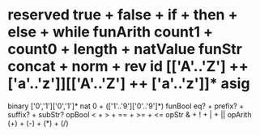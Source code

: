 reserved
true + false + if + then + else + while
funArith
count1 + count0 + length + natValue 
funStr
concat + norm + rev
id
[['A'..'Z'] ++ ['a'..'z']][['A'..'Z'] ++ ['a'..'z']]*
asig
=
binary
['0','1']['0','1']*
nat
0 + (['1'..'9']['0'..'9']*)
funBool
eq? + prefix? + suffix? + subStr?
opBool
< + > + == + >= + <=
opStr
& + ! + | + ||
opArith
(\+) + (-) + (\*) + (/)
